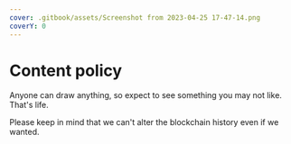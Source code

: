 ```yaml
---
cover: .gitbook/assets/Screenshot from 2023-04-25 17-47-14.png
coverY: 0
---
```


# Content policy

Anyone can draw anything, so expect to see something you may not like. That's life.

Please keep in mind that we can't alter the blockchain history even if we wanted.
